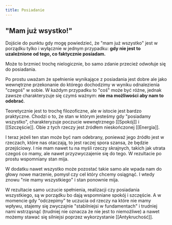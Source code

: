 ```yaml
---
title: Posiadanie
---
```


## "Mam już wsystko!"
Dojście do punktu gdy mogę powiedzieć, że "mam już wszystko" jest w porządku tylko i wyłącznie w jednym przypadku: **gdy nie jest to uzależnione od tego, co faktycznie posiadam.** 

Może to brzmieć trochę nielogicznie, bo samo zdanie przecież odwołuje się do posiadania. 

Po prostu uważam że spełnienie wynikające z posiadania jest dobre ale jako wewnętrzne przekonanie do którego dochodzimy w wyniku odnalezienia "czegoś" w sobie. W każdym przypadku to "coś" może być różne, jednak zawsze charakteryzuje się czymś ważnym: **nie ma możliwości aby nam to odebrać**.

Teoretycznie jest to trochę filozoficzne, ale w istocie jest bardzo praktyczne. Chodzi o to, że stan w którym jesteśmy gdy "posiadamy wszystko", charakteryzuje poczucie wewnętrznego [[Spokój]] i [[Szczęście]]. Obie z tych rzeczy jest źródłem nieskończonej [[Energia]]. 

I teraz jeżeli ten stan może być nam odebrany, ponieważ jego źródło jest w rzeczach, które nas otaczają, to jest raczej spora szansa, że będzie przejściowy. I nie mam nawet tu na myśli rzeczy skrajnych, takich jak utrata czegoś co mamy, ale nawet przyzwyczajenie się do tego. W rezultacie po prostu wspomniany stan mija. 

W dodatku nawet wszystko może pozostać takie samo ale wpada nam do głowy nowe marzenie, pomysł czy cel który chcemy osiągnąć. I wtedy znowu "nie mamy wszystkiego" i stan ponownie mija.

W rezultacie samo uczucie spełnienia, realizacji czy posiadania wszystkiego, są w porządku bo dają wspomniane spokój i szczęście. A w momencie gdy "odczepimy" te uczucia od rzeczy na które nie mamy wpływu, stajemy się zwyczajnie "stabilniejsi w fundamentach" i trudniej nami wstrząsnąć (trudniej nie oznacza że nie jest to niemożliwe) a nawet możemy stawać się silniejsi poprzez wykorzystanie [[Antykruchość]].